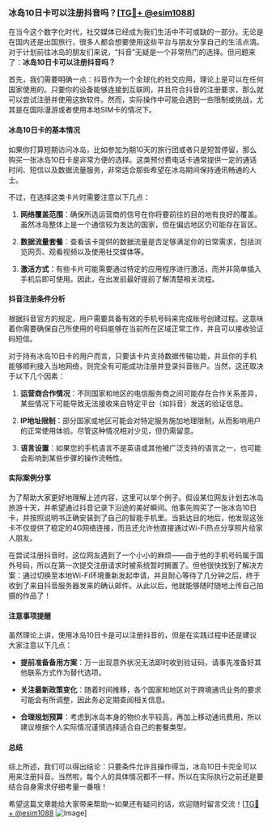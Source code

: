 ### 冰岛10日卡可以注册抖音吗？[[TG💪+ @esim1088](https://t.me/s/esim1088)]

在当今这个数字化时代，社交媒体已经成为我们生活中不可或缺的一部分。无论是在国内还是出国旅行，很多人都会想要使用这些平台与朋友分享自己的生活点滴。对于计划前往冰岛的朋友们来说，“抖音”无疑是一个非常热门的选择。但问题来了：**冰岛10日卡可以注册抖音吗？**

首先，我们需要明确一点：抖音作为一个全球化的社交应用，理论上是可以在任何国家使用的。只要你的设备能够连接到互联网，并且符合抖音的注册要求，那么就可以尝试注册并使用这款软件。然而，实际操作中可能会遇到一些限制或挑战，尤其是在国际漫游或者使用本地SIM卡的情况下。

#### 冰岛10日卡的基本情况

如果你打算短期访问冰岛，比如参加为期10天的旅行团或者只是短暂停留，那么购买一张冰岛10日卡是非常方便的选择。这类预付费电话卡通常提供一定的通话时间、短信以及数据流量服务，非常适合那些希望在冰岛期间保持通讯畅通的人士。

不过，在选择这类卡片时需要注意以下几点：

1. **网络覆盖范围**：确保所选运营商的信号在你将要前往的目的地有良好的覆盖。虽然冰岛整体上是一个通信较为发达的国家，但在偏远地区仍可能存在盲区。
   
2. **数据流量套餐**：查看该卡提供的数据流量是否足够满足你的日常需求，包括浏览网页、观看视频以及使用社交媒体等。

3. **激活方式**：有些卡片可能需要通过特定的应用程序进行激活，而并非简单插入手机后即可使用。因此，在出发前最好提前了解清楚相关流程。

#### 抖音注册条件分析

根据抖音官方的规定，用户需要具备有效的手机号码来完成账号创建过程。这意味着你需要确保自己所使用的号码能够在当前所在区域正常工作，并且可以接收验证码短信。

对于持有冰岛10日卡的用户而言，只要该卡片支持数据传输功能，并且你的手机能够顺利接入当地网络，则完全有可能成功注册并登录抖音账户。当然，这还取决于以下几个因素：

1. **运营商合作情况**：不同国家和地区的电信服务商之间可能存在合作关系差异，某些情况下可能导致无法接收来自特定平台（如抖音）发送的验证信息。
   
2. **IP地址限制**：部分国家或地区可能会对特定服务施加地理限制，从而影响用户的正常使用体验。尽管这种情况相对少见，但仍需留意。

3. **语言设置**：如果您的手机语言不是英语或其他被广泛支持的语言之一，也可能会影响到某些步骤的操作流畅性。

#### 实际案例分享

为了帮助大家更好地理解上述内容，这里可以举个例子。假设某位网友计划去冰岛旅游十天，并希望通过抖音记录下沿途的美好瞬间。他事先购买了一张冰岛10日卡，并按照说明书正确安装到了自己的智能手机里。当抵达目的地后，他发现这张卡不仅提供了稳定的4G网络连接，而且还允许他直接通过Wi-Fi热点分享照片给家人朋友。

在尝试注册抖音时，这位网友遇到了一个小小的麻烦——由于他的手机号码属于国外号码，所以在第一次提交注册请求时被系统暂时搁置了。但他很快找到了解决方案：通过切换至本地Wi-Fi环境重新发起申请，并且耐心等待了几分钟之后，终于收到了来自抖音服务器发来的确认邮件。从此以后，他就能够随时随地上传自己拍摄的作品了！

#### 注意事项提醒

虽然理论上讲，使用冰岛10日卡是可以注册抖音的，但是在实践过程中还是建议大家注意以下几点：

- **提前准备备用方案**：万一出现意外状况无法即时收到验证码，请事先准备好其他联系方式作为替代选项。
  
- **关注最新政策变化**：随着时间推移，各个国家和地区对于跨境通讯业务的要求可能会有所调整，因此务必定期查阅相关信息。

- **合理规划预算**：考虑到冰岛本身的物价水平较高，再加上移动通讯费用，所以建议根据个人实际情况谨慎选择适合自己的套餐类型。

#### 总结

综上所述，我们可以得出结论：只要条件允许且操作得当，冰岛10日卡完全可以用来注册抖音。当然啦，每个人的具体情况都不一样，所以在实际执行之前还是要结合自身需求仔细考量一番哦！

希望这篇文章能给大家带来帮助～如果还有疑问的话，欢迎随时留言交流！[[TG💪+ @esim1088](https://t.me/s/esim1088) ![Image](https://i.postimg.cc/4NQfJmqS/Snipaste-2025-05-13-00-14-12.png)]